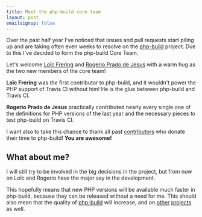 ```yaml
---
title: Meet the php-build core team
layout: post
emailsignup: false
---
```

Over the past half year I've noticed that issues and pull requests start
piling up and are taking often even weeks to resolve on the
[php-build][] project. Due to this I've decided to form the php-build
Core Team.

Let's welcome [Loïc Frering](https://github.com/loicfrering) and [Rogerio Prado de Jesus](https://github.com/rogeriopradoj) with a warm hug as the two new members of the core team!

__Loïc Frering__ was _the_ first contributor to php-build, and it 
wouldn't power the PHP support of Travis CI without him! He is the glue between 
php-build and Travis CI.

__Rogerio Prado de Jesus__ practically contributed nearly every single one of the definitions
for PHP versions of the last year and the necessary pieces to test
php-build on Travis CI.

I want also to take this chance to thank all past [contributors](https://github.com/CHH/php-build/graphs/contributors) who donate their time to php-build! __You are awesome!__

## What about me?

I will still try to be involved in the big decisions in the project, but
from now on Loïc and Rogerio have the major say in the development.

This hopefully means that new PHP versions will be available much faster in php-build, because they
can be released without a need for me. This should also mean that the quality of
[php-build][] will increase, and on
[other](https://github.com/CHH/pipe) [projects](https://github.com/CHH/heroku-buildpack-php) as well.

[php-build]: https://CHH.github.io/php-build 
